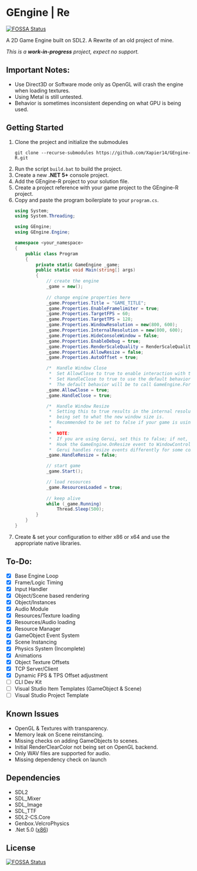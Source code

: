 # GEngine | Re
[![FOSSA Status](https://app.fossa.com/api/projects/git%2Bgithub.com%2FXapier14%2FGEngine-R.svg?type=shield)](https://app.fossa.com/projects/git%2Bgithub.com%2FXapier14%2FGEngine-R?ref=badge_shield)

A 2D Game Engine built on SDL2.
A Rewrite of an old project of mine.

*This is a __work-in-progress__ project, expect no support.*

## Important Notes:

- Use Direct3D or Software mode only as OpenGL will crash the engine when loading textures.
- Using Metal is still untested.
- Behavior is sometimes inconsistent depending on what GPU is being used.

## Getting Started
1. Clone the project and initialize the submodules
    ```
    git clone --recurse-submodules https://github.com/Xapier14/GEngine-R.git
    ```
1. Run the script `build.bat` to build the project.
1. Create a new **.NET 5+** console project.
1. Add the GEngine-R project to your solution file.
1. Create a project reference with your game project to the GEngine-R project.
1. Copy and paste the program boilerplate to your `program.cs`.
    ```c#
    using System;
    using System.Threading;

    using GEngine;
    using GEngine.Engine;

    namespace <your_namespace>
    {
        public class Program
        {
            private static GameEngine _game;
            public static void Main(string[] args)
            {
                // create the engine
                _game = new();
                
                // change engine properties here
                _game.Properties.Title = "GAME_TITLE";
                _game.Properties.EnableFramelimiter = true;
                _game.Properties.TargetFPS = 60;
                _game.Properties.TargetTPS = 128;
                _game.Properties.WindowResolution = new(800, 600);
                _game.Properties.InternalResolution = new(800, 600);
                _game.Properties.HideConsoleWindow = false;
                _game.Properties.EnableDebug = true;
                _game.Properties.RenderScaleQuality = RenderScaleQuality.Linear;
                _game.Properties.AllowResize = false;
                _game.Properties.AutoOffset = true;

                /*  Handle Window Close
                 *  Set AllowClose to true to enable interaction with the close window button.
                 *  Set HandleClose to true to use the default behavior for the close button.
                 *  The default behavior will be to call GameEngine.ForceStop(). */
                _game.AllowClose = true;
                _game.HandleClose = true;

                /*  Handle Window Resize
                 *  Setting this to true results in the internal resolution
                 *  being set to what the new window size is.
                 *  Recommended to be set to false if your game is using a fixed resolution (retro remakes).
                 *  
                 *  NOTE:
                 *  If you are using Gerui, set this to false; if not, ignore this.
                 *  Hook the GameEngine.OnResize event to WindowController.WindowResizeEventHook.
                 *  Gerui handles resize events differently for some components. */
                _game.HandleResize = false;

                // start game
                _game.Start();

                // load resources
                _game.ResourcesLoaded = true;
                
                // keep alive
                while (_game.Running)
                    Thread.Sleep(500);
            }
        }
    }
    ```
1. Create & set your configuration to either x86 or x64 and use the appropriate native libraries.
## To-Do:
- [x] Base Engine Loop
- [x] Frame/Logic Timing
- [x] Input Handler
- [x] Object/Scene based rendering
- [x] Object/Instances
- [x] Audio Module
- [x] Resources/Texture loading
- [x] Resources/Audio loading
- [x] Resource Manager
- [x] GameObject Event System
- [x] Scene Instancing
- [x] Physics System (Incomplete)
- [x] Animations
- [x] Object Texture Offsets
- [x] TCP Server/Client
- [x] Dynamic FPS & TPS Offset adjustment
- [ ] CLI Dev Kit
- [ ] Visual Studio Item Templates (GameObject & Scene)
- [ ] Visual Studio Project Template

## Known Issues
- OpenGL & Textures with transparency.
- Memory leak on Scene reinstancing.
- Missing checks on adding GameObjects to scenes.
- Initial RenderClearColor not being set on OpenGL backend.
- Only WAV files are supported for audio.
- Missing dependency check on launch

## Dependencies
* SDL2
* SDL_Mixer
* SDL_Image
* SDL_TTF
* SDL2-CS.Core
* Genbox.VelcroPhysics
* .Net 5.0 ([x86](https://dotnet.microsoft.com/download/dotnet/thank-you/runtime-5.0.6-windows-x86-installer))

## License
[![FOSSA Status](https://app.fossa.com/api/projects/git%2Bgithub.com%2FXapier14%2FGEngine-R.svg?type=large)](https://app.fossa.com/projects/git%2Bgithub.com%2FXapier14%2FGEngine-R?ref=badge_large)
